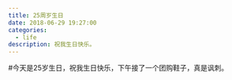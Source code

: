 ```yaml
---
title: 25周岁生日
date: 2018-06-29 19:27:00
categories:
  - life
description: 祝我生日快乐。
---
```


#今天是25岁生日，祝我生日快乐，下午接了一个团购鞋子，真是讽刺。


